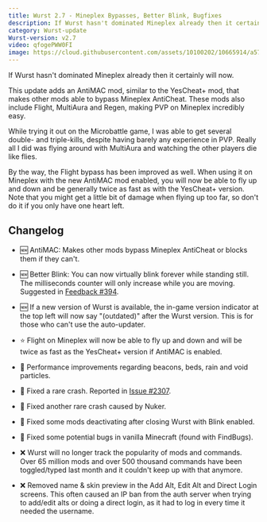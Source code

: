 ```yaml
---
title: Wurst 2.7 - Mineplex Bypasses, Better Blink, Bugfixes
description: If Wurst hasn't dominated Mineplex already then it certainly will now.
category: Wurst-update
Wurst-version: v2.7
video: qfogePWW0FI
image: https://cloud.githubusercontent.com/assets/10100202/10665914/a57e2600-78ce-11e5-8a76-d35cf6fcfebe.jpg
---
```

If Wurst hasn't dominated Mineplex already then it certainly will now.

This update adds an AntiMAC mod, similar to the YesCheat+ mod, that makes other mods able to bypass Mineplex AntiCheat. These mods also include Flight, MultiAura and Regen, making PVP on Mineplex incredibly easy.

While trying it out on the Microbattle game, I was able to get several double- and triple-kills, despite having barely any experience in PVP. Really all I did was flying around with MultiAura and watching the other players die like flies.

By the way, the Flight bypass has been improved as well. When using it on Mineplex with the new AntiMAC mod enabled, you will now be able to fly up and down and be generally twice as fast as with the YesCheat+ version. Note that you might get a little bit of damage when flying up too far, so don't do it if you only have one heart left.
<!--read more-->

## Changelog
- :new: AntiMAC: Makes other mods bypass Mineplex AntiCheat or blocks them if they can't.

- :new: Better Blink: You can now virtually blink forever while standing still. The milliseconds counter will only increase while you are moving. Suggested in [Feedback #394](https://feedback.wurst-client.tk/?id=394).

- :new: If a new version of Wurst is available, the in-game version indicator at the top left will now say "(outdated)" after the Wurst version. This is for those who can't use the auto-updater.

- :star: Flight on Mineplex will now be able to fly up and down and will be twice as fast as the YesCheat+ version if AntiMAC is enabled.

- :rocket: Performance improvements regarding beacons, beds, rain and void particles.

- :bug: Fixed a rare crash. Reported in [Issue #2307](https://github.com/Wurst-Imperium/Wurst-Client/issues/2307).

- :bug: Fixed another rare crash caused by Nuker.

- :bug: Fixed some mods deactivating after closing Wurst with Blink enabled.

- :bug: Fixed some potential bugs in vanilla Minecraft (found with FindBugs).

- :x: Wurst will no longer track the popularity of mods and commands. Over 65 million mods and over 500 thousand commands have been toggled/typed last month and it couldn't keep up with that anymore.

- :x: Removed name & skin preview in the Add Alt, Edit Alt and Direct Login screens. This often caused an IP ban from the auth server when trying to add/edit alts or doing a direct login, as it had to log in every time it needed the username.
